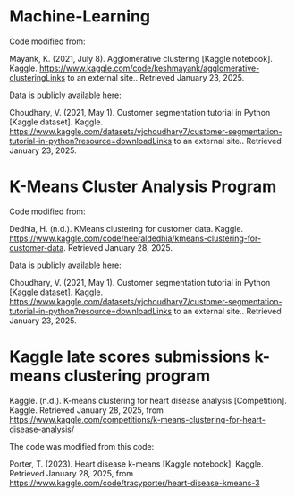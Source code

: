 # Machine-Learning


Code modified from:

Mayank, K. (2021, July 8). Agglomerative clustering [Kaggle notebook]. Kaggle. https://www.kaggle.com/code/keshmayank/agglomerative-clusteringLinks to an external site.. Retrieved January 23, 2025.

Data is publicly available here:

Choudhary, V. (2021, May 1). Customer segmentation tutorial in Python [Kaggle dataset]. Kaggle. https://www.kaggle.com/datasets/vjchoudhary7/customer-segmentation-tutorial-in-python?resource=downloadLinks to an external site.. Retrieved January 23, 2025.


# K-Means Cluster Analysis Program

Code modified from:

Dedhia, H. (n.d.). KMeans clustering for customer data. Kaggle. https://www.kaggle.com/code/heeraldedhia/kmeans-clustering-for-customer-data. Retrieved January 28, 2025.

Data is publicly available here:

Choudhary, V. (2021, May 1). Customer segmentation tutorial in Python [Kaggle dataset]. Kaggle. https://www.kaggle.com/datasets/vjchoudhary7/customer-segmentation-tutorial-in-python?resource=downloadLinks to an external site.. Retrieved January 23, 2025.


# Kaggle late scores submissions k-means clustering program

Kaggle. (n.d.). K-means clustering for heart disease analysis [Competition]. Kaggle. Retrieved January 28, 2025, from https://www.kaggle.com/competitions/k-means-clustering-for-heart-disease-analysis/

The code was modified from this code:

Porter, T. (2023). Heart disease k-means [Kaggle notebook]. Kaggle. Retrieved January 28, 2025, from https://www.kaggle.com/code/tracyporter/heart-disease-kmeans-3
